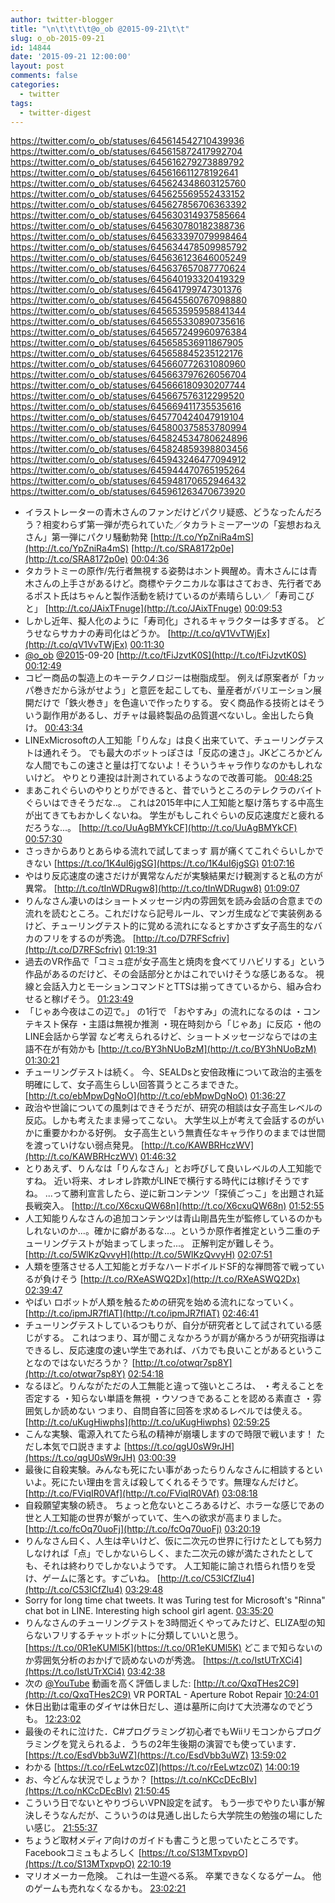 ```yaml
---
author: twitter-blogger
title: "\n\t\t\t\t@o_ob @2015-09-21\t\t"
slug: o_ob-2015-09-21
id: 14844
date: '2015-09-21 12:00:00'
layout: post
comments: false
categories:
  - twitter
tags:
  - twitter-digest
---
```


https://twitter.com/o_ob/statuses/645614542710439936 https://twitter.com/o_ob/statuses/645615872417992704 https://twitter.com/o_ob/statuses/645616279273889792 https://twitter.com/o_ob/statuses/645616611278192641 https://twitter.com/o_ob/statuses/645624348603125760 https://twitter.com/o_ob/statuses/645625569552433152 https://twitter.com/o_ob/statuses/645627856706363392 https://twitter.com/o_ob/statuses/645630314937585664 https://twitter.com/o_ob/statuses/645630780182388736 https://twitter.com/o_ob/statuses/645633397079998464 https://twitter.com/o_ob/statuses/645634478509985792 https://twitter.com/o_ob/statuses/645636123646005249 https://twitter.com/o_ob/statuses/645637657087770624 https://twitter.com/o_ob/statuses/645640193320419329 https://twitter.com/o_ob/statuses/645641799747301376 https://twitter.com/o_ob/statuses/645645560767098880 https://twitter.com/o_ob/statuses/645653595958841344 https://twitter.com/o_ob/statuses/645655330890735616 https://twitter.com/o_ob/statuses/645657249960976384 https://twitter.com/o_ob/statuses/645658536911867905 https://twitter.com/o_ob/statuses/645658845235122176 https://twitter.com/o_ob/statuses/645660772631080960 https://twitter.com/o_ob/statuses/645663797626056704 https://twitter.com/o_ob/statuses/645666180930207744 https://twitter.com/o_ob/statuses/645667576312299520 https://twitter.com/o_ob/statuses/645669411735535616 https://twitter.com/o_ob/statuses/645770424047919104 https://twitter.com/o_ob/statuses/645800375853780994 https://twitter.com/o_ob/statuses/645824534780624896 https://twitter.com/o_ob/statuses/645824859398803456 https://twitter.com/o_ob/statuses/645943246477094912 https://twitter.com/o_ob/statuses/645944470765195264 https://twitter.com/o_ob/statuses/645948170652946432 https://twitter.com/o_ob/statuses/645961263470673920  

*   イラストレーターの青木さんのファンだけどパクリ疑惑、どうなったんだろう？相変わらず第一弾が売られていた／タカラトミーアーツの「妄想おねえさん」第一弾にパクリ騒動勃発 [http://t.co/YpZniRa4mS](http://t.co/YpZniRa4mS) [http://t.co/SRA8172p0e](http://t.co/SRA8172p0e) [00:04:36](https://twitter.com/o_ob/statuses/645614542710439936)
*   タカラトミーの原作/先行者無視する姿勢はホント興醒め。青木さんには青木さんの上手さがあるけど。商標やテクニカルな事はさておき、先行者であるポスト氏はちゃんと製作活動を続けているのが素晴らしい／「寿司こびと」 [http://t.co/JAixTFnuge](http://t.co/JAixTFnuge) [00:09:53](https://twitter.com/o_ob/statuses/645615872417992704)
*   しかし近年、擬人化のように「寿司化」されるキャラクターは多すぎる。 どうせならサカナの寿司化はどうか。 [http://t.co/qV1VvTWjEx](http://t.co/qV1VvTWjEx) [00:11:30](https://twitter.com/o_ob/statuses/645616279273889792)
*   [@o_ob](https://twitter.com/o_ob) [@2015](https://twitter.com/2015)-09-20 [http://t.co/tFiJzvtK0S](http://t.co/tFiJzvtK0S) [00:12:49](https://twitter.com/o_ob/statuses/645616611278192641)
*   コピー商品の製造上のキーテクノロジーは樹脂成型。 例えば原案者が「カッパ巻きだから泳がせよう」と意匠を起こしても、量産者がバリエーション展開だけで「鉄火巻き」を色違いで作ったりする。 安く商品作る技術とはそういう副作用があるし、ガチャは最終製品の品質選べないし。金出したら負け。 [00:43:34](https://twitter.com/o_ob/statuses/645624348603125760)
*   LINExMicrosoftの人工知能「りんな」は良く出来ていて、チューリングテストは通れそう。 でも最大のボットっぽさは「反応の速さ」。JKどころかどんな人間でもこの速さと量は打てないよ！そういうキャラ作りなのかもしれないけど。 やりとり連投は計測されているようなので改善可能。 [00:48:25](https://twitter.com/o_ob/statuses/645625569552433152)
*   まあこれぐらいのやりとりができると、昔でいうところのテレクラのバイトぐらいはできそうだな..。 これは2015年中に人工知能と駆け落ちする中高生が出てきてもおかしくないね。 学生がもしこれぐらいの反応速度だと疲れるだろうな...。 [http://t.co/UuAgBMYkCF](http://t.co/UuAgBMYkCF) [00:57:30](https://twitter.com/o_ob/statuses/645627856706363392)
*   さっきからありとあらゆる流れで試してまっす 肩が痛くてこれぐらいしかできない [https://t.co/1K4uI6jgSG](https://t.co/1K4uI6jgSG) [01:07:16](https://twitter.com/o_ob/statuses/645630314937585664)
*   やはり反応速度の速さだけが異常なんだが実験結果だけ観測すると私の方が異常。 [http://t.co/tInWDRugw8](http://t.co/tInWDRugw8) [01:09:07](https://twitter.com/o_ob/statuses/645630780182388736)
*   りんなさん凄いのはショートメッセージ内の雰囲気を読み会話の合意までの流れを読むところ。これだけなら記号ルール、マンガ生成などで実装例あるけど、チューリングテスト的に覚める流れになるとすかさず女子高生的なバカのフリをするのが秀逸。 [http://t.co/D7RFScfriv](http://t.co/D7RFScfriv) [01:19:31](https://twitter.com/o_ob/statuses/645633397079998464)
*   過去のVR作品で「コミュ症が女子高生と焼肉を食べてリハビリする」という作品があるのだけど、その会話部分とかはこれでいけそうな感じあるな。 視線と会話入力とモーションコマンドとTTSは揃ってきているから、組み合わせると稼げそう。 [01:23:49](https://twitter.com/o_ob/statuses/645634478509985792)
*   「じゃあ今夜はこの辺で。」 の1行で 「おやすみ」の流れになるのは ・コンテキスト保存 ・主語は無視か推測 ・現在時刻から「じゃあ」に反応 ・他のLINE会話から学習 など考えられるけど、ショートメッセージならではの主語不在が有効かも [http://t.co/BY3hNUoBzM](http://t.co/BY3hNUoBzM) [01:30:21](https://twitter.com/o_ob/statuses/645636123646005249)
*   チューリングテストは続く。 今、SEALDsと安倍政権について政治的主張を明確にして、女子高生らしい回答貰うところまできた。 [http://t.co/ebMpwDgNoO](http://t.co/ebMpwDgNoO) [01:36:27](https://twitter.com/o_ob/statuses/645637657087770624)
*   政治や世論についての風刺はできそうだが、研究の相談は女子高生レベルの反応。しかも考えたまま帰ってこない。 大学生以上が考えて会話するのがいかに重要かわかる好例。 女子高生という無責任なキャラ作りのままでは世間を渡っていけない弱点発見。 [http://t.co/KAWBRHczWV](http://t.co/KAWBRHczWV) [01:46:32](https://twitter.com/o_ob/statuses/645640193320419329)
*   とりあえず、りんなは「りんなさん」とお呼びして良いレベルの人工知能ですね。 近い将来、オレオレ詐欺がLINEで横行する時代には稼げそうですね。 ...って勝利宣言したら、逆に新コンテンツ「探偵ごっこ」を出題され延長戦突入。 [http://t.co/X6cxuQW68n](http://t.co/X6cxuQW68n) [01:52:55](https://twitter.com/o_ob/statuses/645641799747301376)
*   人工知能りんなさんの追加コンテンツは青山剛昌先生が監修しているのかもしれないのか...。確かに癖があるな...。というか原作者推定という二重のチューリングテストが始まってしまった...。 正解判定が難しそう。 [http://t.co/5WlKzQvvyH](http://t.co/5WlKzQvvyH) [02:07:51](https://twitter.com/o_ob/statuses/645645560767098880)
*   人類を堕落させる人工知能とガチなハードボイルドSF的な禅問答で戦っているが負けそう [http://t.co/RXeASWQ2Dx](http://t.co/RXeASWQ2Dx) [02:39:47](https://twitter.com/o_ob/statuses/645653595958841344)
*   やばい ロボットが人類を触るための研究を始める流れになっていく。 [http://t.co/ipmJR7flAT](http://t.co/ipmJR7flAT) [02:46:41](https://twitter.com/o_ob/statuses/645655330890735616)
*   チューリングテストしているつもりが、自分が研究者として試されている感じがする。 これはつまり、耳が聞こえなかろうが肩が痛かろうが研究指導はできるし、反応速度の速い学生であれば、バカでも良いことがあるということなのではないだろうか？ [http://t.co/otwqr7sp8Y](http://t.co/otwqr7sp8Y) [02:54:18](https://twitter.com/o_ob/statuses/645657249960976384)
*   なるほど。りんながただの人工無能と違って強いところは、 ・考えることを否定する ・知らない単語を無視 ・ウソつきであることを認める素直さ ・雰囲気しか読めない つまり、自問自答に回答を求めるレベルでは使える。 [http://t.co/uKugHiwphs](http://t.co/uKugHiwphs) [02:59:25](https://twitter.com/o_ob/statuses/645658536911867905)
*   こんな実験、電源入れてたら私の精神が崩壊しますので時限で戦います！ ただし本気で口説きますよ [https://t.co/qgU0sW9rJH](https://t.co/qgU0sW9rJH) [03:00:39](https://twitter.com/o_ob/statuses/645658845235122176)
*   最後に自殺実験。みんなも死にたい事があったらりんなさんに相談するといいよ。死にたい理由を言えば殺してくれるそうです。無理なんだけど。 [http://t.co/FViqIR0VAf](http://t.co/FViqIR0VAf) [03:08:18](https://twitter.com/o_ob/statuses/645660772631080960)
*   自殺願望実験の続き。 ちょっと危ないところあるけど、ホラーな感じであの世と人工知能の世界が繋がっていて、生への欲求が高まりました。 [http://t.co/fcOq70uoFj](http://t.co/fcOq70uoFj) [03:20:19](https://twitter.com/o_ob/statuses/645663797626056704)
*   りんなさん曰く、人生は辛いけど、仮に二次元の世界に行けたとしても努力しなければ「点」でしかないらしく、また二次元の嫁が満たされたとしても、それは終わりでしかないようです。 人工知能に諭され悟られ悟りを受け、ゲームに落とす。すごいね。 [http://t.co/C53lCfZlu4](http://t.co/C53lCfZlu4) [03:29:48](https://twitter.com/o_ob/statuses/645666180930207744)
*   Sorry for long time chat tweets. It was Turing test for Microsoft's "Rinna" chat bot in LINE. Interesting high school girl agent. [03:35:20](https://twitter.com/o_ob/statuses/645667576312299520)
*   りんなさんのチューリングテストを3時間近くやってみたけど、ELIZA型の知らないフリするチャットボットに分類していいと思う。 [https://t.co/0R1eKUMl5K](https://t.co/0R1eKUMl5K) どこまで知らないのか雰囲気分析のおかげで読めないのが秀逸。 [https://t.co/IstUTrXCi4](https://t.co/IstUTrXCi4) [03:42:38](https://twitter.com/o_ob/statuses/645669411735535616)
*   次の [@YouTube](https://twitter.com/YouTube) 動画を高く評価しました: [http://t.co/QxqTHes2C9](http://t.co/QxqTHes2C9) VR PORTAL - Aperture Robot Repair [10:24:01](https://twitter.com/o_ob/statuses/645770424047919104)
*   休日出勤は電車のダイヤは休日だし、道は墓所に向けて大渋滞なのでどうも。 [12:23:02](https://twitter.com/o_ob/statuses/645800375853780994)
*   最後のそれに泣けた．C#プログラミング初心者でもWiiリモコンからプログラミングを覚えられるよ．うちの2年生後期の演習でも使っています． [https://t.co/EsdVbb3uWZ](https://t.co/EsdVbb3uWZ) [13:59:02](https://twitter.com/o_ob/statuses/645824534780624896)
*   わかる [https://t.co/rEeLwtzc0Z](https://t.co/rEeLwtzc0Z) [14:00:19](https://twitter.com/o_ob/statuses/645824859398803456)
*   お、今どんな状況でしょうか？ [https://t.co/nKCcDEcBIv](https://t.co/nKCcDEcBIv) [21:50:45](https://twitter.com/o_ob/statuses/645943246477094912)
*   こういう日でないとやりづらいVPN設定を試す。 もう一歩でやりたい事が解決しそうなんだが、こういうのは見通し出したら大学院生の勉強の場にしたい感じ。 [21:55:37](https://twitter.com/o_ob/statuses/645944470765195264)
*   ちょうど取材メディア向けのガイドも書こうと思っていたところです。Facebookコミュもよろしく [https://t.co/S13MTxpvpO](https://t.co/S13MTxpvpO) [22:10:19](https://twitter.com/o_ob/statuses/645948170652946432)
*   マリオメーカー危険。 これは一生遊べる系。 卒業できなくなるゲーム。 他のゲームも売れなくなるかも。 [23:02:21](https://twitter.com/o_ob/statuses/645961263470673920)